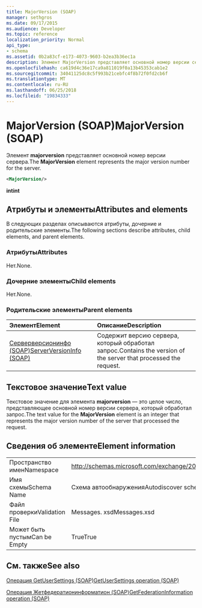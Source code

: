 ```yaml
---
title: MajorVersion (SOAP)
manager: sethgros
ms.date: 09/17/2015
ms.audience: Developer
ms.topic: reference
localization_priority: Normal
api_type:
- schema
ms.assetid: 0b2a83cf-e173-4073-9603-b2ea3b36ec1a
description: Элемент MajorVersion представляет основной номер версии сервера.
ms.openlocfilehash: ca619d4c36e17ca9a811019f0a13b45353cab1e2
ms.sourcegitcommit: 34041125dc8c5f993b21cebfc4f8b72f0fd2cb6f
ms.translationtype: MT
ms.contentlocale: ru-RU
ms.lasthandoff: 06/25/2018
ms.locfileid: "19834333"
---
```

# <a name="majorversion-soap"></a><span data-ttu-id="91260-103">MajorVersion (SOAP)</span><span class="sxs-lookup"><span data-stu-id="91260-103">MajorVersion (SOAP)</span></span>

<span data-ttu-id="91260-104">Элемент **majorversion** представляет основной номер версии сервера.</span><span class="sxs-lookup"><span data-stu-id="91260-104">The **MajorVersion** element represents the major version number for the server.</span></span> 
  
```XML
<MajorVersion/>
```

 <span data-ttu-id="91260-105">**int**</span><span class="sxs-lookup"><span data-stu-id="91260-105">**int**</span></span>
## <a name="attributes-and-elements"></a><span data-ttu-id="91260-106">Атрибуты и элементы</span><span class="sxs-lookup"><span data-stu-id="91260-106">Attributes and elements</span></span>

<span data-ttu-id="91260-107">В следующих разделах описываются атрибуты, дочерние и родительские элементы.</span><span class="sxs-lookup"><span data-stu-id="91260-107">The following sections describe attributes, child elements, and parent elements.</span></span>
  
### <a name="attributes"></a><span data-ttu-id="91260-108">Атрибуты</span><span class="sxs-lookup"><span data-stu-id="91260-108">Attributes</span></span>

<span data-ttu-id="91260-109">Нет.</span><span class="sxs-lookup"><span data-stu-id="91260-109">None.</span></span>
  
### <a name="child-elements"></a><span data-ttu-id="91260-110">Дочерние элементы</span><span class="sxs-lookup"><span data-stu-id="91260-110">Child elements</span></span>

<span data-ttu-id="91260-111">Нет.</span><span class="sxs-lookup"><span data-stu-id="91260-111">None.</span></span>
  
### <a name="parent-elements"></a><span data-ttu-id="91260-112">Родительские элементы</span><span class="sxs-lookup"><span data-stu-id="91260-112">Parent elements</span></span>

|<span data-ttu-id="91260-113">**Элемент**</span><span class="sxs-lookup"><span data-stu-id="91260-113">**Element**</span></span>|<span data-ttu-id="91260-114">**Описание**</span><span class="sxs-lookup"><span data-stu-id="91260-114">**Description**</span></span>|
|:-----|:-----|
|[<span data-ttu-id="91260-115">Серверверсионинфо (SOAP)</span><span class="sxs-lookup"><span data-stu-id="91260-115">ServerVersionInfo (SOAP)</span></span>](serverversioninfo-soap.md) <br/> |<span data-ttu-id="91260-116">Содержит версию сервера, который обработал запрос.</span><span class="sxs-lookup"><span data-stu-id="91260-116">Contains the version of the server that processed the request.</span></span>  <br/> |
   
## <a name="text-value"></a><span data-ttu-id="91260-117">Текстовое значение</span><span class="sxs-lookup"><span data-stu-id="91260-117">Text value</span></span>

<span data-ttu-id="91260-118">Текстовое значение для элемента **majorversion** — это целое число, представляющее основной номер версии сервера, который обработал запрос.</span><span class="sxs-lookup"><span data-stu-id="91260-118">The text value for the **MajorVersion** element is an integer that represents the major version number of the server that processed the request.</span></span> 
  
## <a name="element-information"></a><span data-ttu-id="91260-119">Сведения об элементе</span><span class="sxs-lookup"><span data-stu-id="91260-119">Element information</span></span>

|||
|:-----|:-----|
|<span data-ttu-id="91260-120">Пространство имен</span><span class="sxs-lookup"><span data-stu-id="91260-120">Namespace</span></span>  <br/> |http://schemas.microsoft.com/exchange/2010/Autodiscover  <br/> |
|<span data-ttu-id="91260-121">Имя схемы</span><span class="sxs-lookup"><span data-stu-id="91260-121">Schema Name</span></span>  <br/> |<span data-ttu-id="91260-122">Схема автообнаружения</span><span class="sxs-lookup"><span data-stu-id="91260-122">Autodiscover schema</span></span>  <br/> |
|<span data-ttu-id="91260-123">Файл проверки</span><span class="sxs-lookup"><span data-stu-id="91260-123">Validation File</span></span>  <br/> |<span data-ttu-id="91260-124">Messages. xsd</span><span class="sxs-lookup"><span data-stu-id="91260-124">Messages.xsd</span></span>  <br/> |
|<span data-ttu-id="91260-125">Может быть пустым</span><span class="sxs-lookup"><span data-stu-id="91260-125">Can be Empty</span></span>  <br/> |<span data-ttu-id="91260-126">True</span><span class="sxs-lookup"><span data-stu-id="91260-126">True</span></span>  <br/> |
   
## <a name="see-also"></a><span data-ttu-id="91260-127">См. также</span><span class="sxs-lookup"><span data-stu-id="91260-127">See also</span></span>



[<span data-ttu-id="91260-128">Операция GetUserSettings (SOAP)</span><span class="sxs-lookup"><span data-stu-id="91260-128">GetUserSettings operation (SOAP)</span></span>](getusersettings-operation-soap.md)
  
[<span data-ttu-id="91260-129">Операция Жетфедератионинформатион (SOAP)</span><span class="sxs-lookup"><span data-stu-id="91260-129">GetFederationInformation operation (SOAP)</span></span>](getfederationinformation-operation-soap.md)

